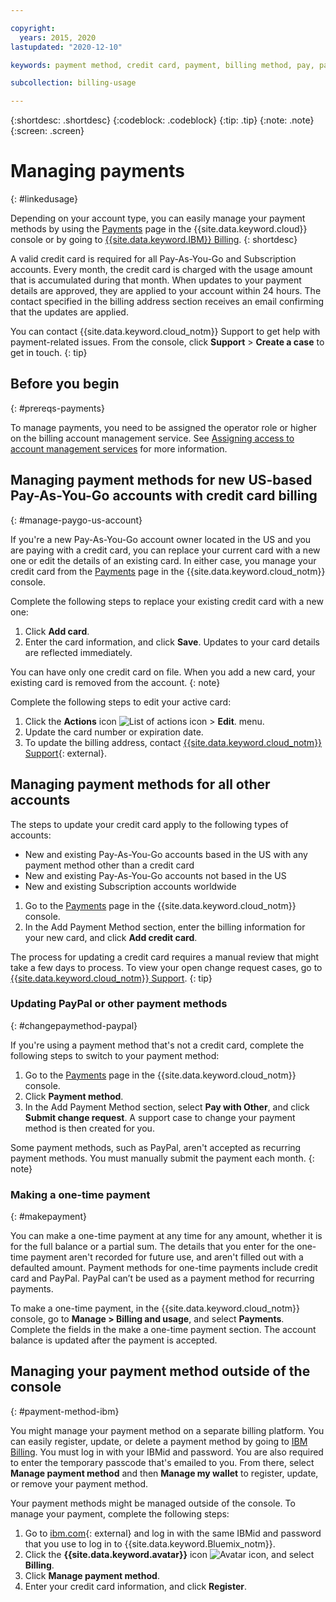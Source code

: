 ```yaml
---

copyright:
  years: 2015, 2020
lastupdated: "2020-12-10"

keywords: payment method, credit card, payment, billing method, pay, pay my bill, billing items, ibm billing, 

subcollection: billing-usage

---
```


{:shortdesc: .shortdesc}
{:codeblock: .codeblock}
{:tip: .tip}
{:note: .note}
{:screen: .screen}

# Managing payments
{: #linkedusage}

Depending on your account type, you can easily manage your payment methods by using the [Payments](/billing/payments) page in the {{site.data.keyword.cloud}} console or by going to [{{site.data.keyword.IBM}} Billing](https://myibm.ibm.com/billing/). 
{: shortdesc}

A valid credit card is required for all Pay-As-You-Go and Subscription accounts. Every month, the credit card is charged with the usage amount that is accumulated during that month. When updates to your payment details are approved, they are applied to your account within 24 hours. The contact specified in the billing address section receives an email confirming that the updates are applied. 

You can contact {{site.data.keyword.cloud_notm}} Support to get help with payment-related issues. From the console, click **Support** > **Create a case** to get in touch.
{: tip}

## Before you begin
{: #prereqs-payments} 

To manage payments, you need to be assigned the operator role or higher on the billing account management service. See [Assigning access to account management services](/docs/account?topic=account-account-services) for more information.

## Managing payment methods for new US-based Pay-As-You-Go accounts with credit card billing
{: #manage-paygo-us-account}

If you're a new Pay-As-You-Go account owner located in the US and you are paying with a credit card, you can replace your current card with a new one or edit the details of an existing card. In either case, you manage your credit card from the [Payments](/billing/payments) page in the {{site.data.keyword.cloud_notm}} console.

Complete the following steps to replace your existing credit card with a new one: 

1. Click **Add card**. 
2. Enter the card information, and click **Save**. Updates to your card details are reflected immediately. 

You can have only one credit card on file. When you add a new card, your existing card is removed from the account.
{: note}

Complete the following steps to edit your active card:

1. Click the **Actions** icon ![List of actions icon](../icons/action-menu-icon.svg) > **Edit**.  menu. 
2. Update the card number or expiration date. 
3. To update the billing address, contact [{{site.data.keyword.cloud_notm}} Support](https://cloud.ibm.com/unifiedsupport/supportcenter){: external}.

##  Managing payment methods for all other accounts 

The steps to update your credit card apply to the following types of accounts: 

 * New and existing Pay-As-You-Go accounts based in the US with any payment method other than a credit card
 * New and existing Pay-As-You-Go accounts not based in the US
 * New and existing Subscription accounts worldwide

1. Go to the [Payments](/billing/payments) page in the {{site.data.keyword.cloud_notm}} console. 
2. In the Add Payment Method section, enter the billing information for your new card, and click **Add credit card**.
 
The process for updating a credit card requires a manual review that might take a few days to process. To view your open change request cases, go to [{{site.data.keyword.cloud_notm}} Support](https://cloud.ibm.com/unifiedsupport/supportcenter).
{: tip}

### Updating PayPal or other payment methods
{: #changepaymethod-paypal}

If you're using a payment method that's not a credit card, complete the following steps to switch to your payment method:

1. Go to the [Payments](/billing/payments) page in the {{site.data.keyword.cloud_notm}} console. 
2. Click **Payment method**.
3. In the Add Payment Method section, select **Pay with Other**, and click **Submit change request**. A support case to change your payment method is then created for you. 

Some payment methods, such as PayPal, aren't accepted as recurring payment methods. You must manually submit the payment each month.
{: note}

### Making a one-time payment
{: #makepayment}

You can make a one-time payment at any time for any amount, whether it is for the full balance or a partial sum. The details that you enter for the one-time payment aren't recorded for future use, and aren't filled out with a defaulted amount. Payment methods for one-time payments include credit card and PayPal. PayPal can’t be used as a payment method for recurring payments.

To make a one-time payment, in the {{site.data.keyword.cloud_notm}} console, go to **Manage > Billing and usage**, and select **Payments**. Complete the fields in the make a one-time payment section. The account balance is updated after the payment is accepted.

## Managing your payment method outside of the console 
{: #payment-method-ibm}

You might manage your payment method on a separate billing platform. You can easily register, update, or delete a payment method by going to [IBM Billing](https://myibm.ibm.com/billing/). You must log in with your IBMid and password. You are also required to enter the temporary passcode that's emailed to you. From there, select **Manage payment method** and then **Manage my wallet** to register, update, or remove your payment method. 

Your payment methods might be managed outside of the console. To manage your payment, complete the following steps: 
  1. Go to [ibm.com](http://www.ibm.com){: external} and log in with the same IBMid and password that you use to log in to {{site.data.keyword.Bluemix_notm}}.
  1. Click the **{{site.data.keyword.avatar}}** icon ![Avatar icon](../icons/i-avatar-icon.svg), and select **Billing**.
  1. Click **Manage payment method**.
  1. Enter your credit card information, and click **Register**.

